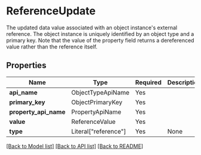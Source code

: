 # ReferenceUpdate

The updated data value associated with an object instance's external reference. The object instance
is uniquely identified by an object type and a primary key. Note that the value of the property
field returns a dereferenced value rather than the reference itself.


## Properties
| Name | Type | Required | Description |
| ------------ | ------------- | ------------- | ------------- |
**api_name** | ObjectTypeApiName | Yes |  |
**primary_key** | ObjectPrimaryKey | Yes |  |
**property_api_name** | PropertyApiName | Yes |  |
**value** | ReferenceValue | Yes |  |
**type** | Literal["reference"] | Yes | None |


[[Back to Model list]](../../../README.md#models-v2-link) [[Back to API list]](../../../README.md#apis-v2-link) [[Back to README]](../../../README.md)
